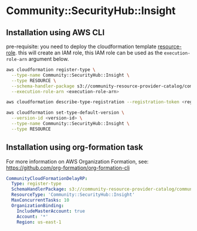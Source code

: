 # Community::SecurityHub::Insight

## Installation using AWS CLI

pre-requisite: you need to deploy the cloudformation template [resource-role](./resource-role.yaml). this will create an IAM role, this IAM role can be used as the `execution-role-arn` argument below.

``` bash
aws cloudformation register-type \
  --type-name Community::SecurityHub::Insight \
  --type RESOURCE \
  --schema-handler-package s3://community-resource-provider-catalog/community-securityhub-insight-0.1.2.zip \
  --execution-role-arn <execution-role-arn>

aws cloudformation describe-type-registration --registration-token <registration-token> 

aws cloudformation set-type-default-version \
  --version-id <version-id> \
  --type-name Community::SecurityHub::Insight \
  --type RESOURCE
```

## Installation using org-formation task
For more information on AWS Organization Formation, see: https://github.com/org-formation/org-formation-cli

``` yaml
CommunityCloudFormationDelayRP:
  Type: register-type
  SchemaHandlerPackage: s3://community-resource-provider-catalog/community-securityhub-insight-0.1.2.zip
  ResourceType: 'Community::SecurityHub::Insight'
  MaxConcurrentTasks: 10
  OrganizationBinding:
    IncludeMasterAccount: true
    Account: '*'
    Region: us-east-1
```